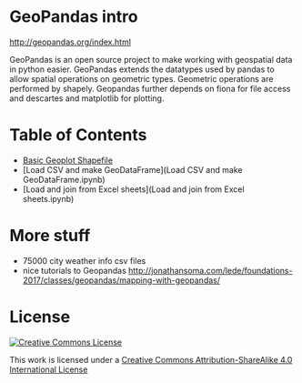 GeoPandas intro
===============

http://geopandas.org/index.html

GeoPandas is an open source project to make working with geospatial data in python easier.
GeoPandas extends the datatypes used by pandas to allow spatial operations on geometric types.
Geometric operations are performed by shapely.
Geopandas further depends on fiona for file access and descartes and matplotlib for plotting.

Table of Contents
=================

* [Basic Geoplot Shapefile](Basic%20Geoplot%20Shapefile.ipynb)
* [Load CSV and make GeoDataFrame](Load CSV and make GeoDataFrame.ipynb)
* [Load and join from Excel sheets](Load and join from Excel sheets.ipynb)


More stuff
==========

* 75000 city weather info csv files 
* nice tutorials to Geopandas http://jonathansoma.com/lede/foundations-2017/classes/geopandas/mapping-with-geopandas/

License
=======

<a rel="license" href="http://creativecommons.org/licenses/by-sa/4.0/"><img alt="Creative Commons License" style="border-width:0" src="http://i.creativecommons.org/l/by-sa/4.0/88x31.png" /></a><br />

This work is licensed under a [Creative Commons Attribution-ShareAlike 4.0 International License](http://creativecommons.org/licenses/by-sa/4.0/)

